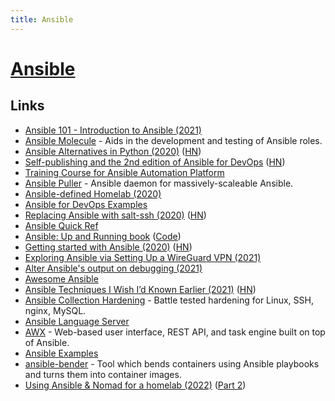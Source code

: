 ```yaml
---
title: Ansible
---
```


# [Ansible](https://www.ansible.com)

## Links

- [Ansible 101 - Introduction to Ansible (2021)](https://www.youtube.com/watch?v=goclfp6a2IQ)
- [Ansible Molecule](https://github.com/ansible-community/molecule) - Aids in the development and testing of Ansible roles.
- [Ansible Alternatives in Python (2020)](http://blog.rfox.eu/en/Explorations/Trying_Ansible_alternatives_in_python.html) ([HN](https://news.ycombinator.com/item?id=23506223))
- [Self-publishing and the 2nd edition of Ansible for DevOps](https://www.jeffgeerling.com/blog/2020/self-publishing-and-2nd-edition-ansible-devops) ([HN](https://news.ycombinator.com/item?id=24138969))
- [Training Course for Ansible Automation Platform](https://github.com/ansible/workshops)
- [Ansible Puller](https://github.com/teslamotors/ansible_puller) - Ansible daemon for massively-scaleable Ansible.
- [Ansible-defined Homelab (2020)](https://0xc45.com/blog/ansible-defined-homelab/)
- [Ansible for DevOps Examples](https://github.com/geerlingguy/ansible-for-devops)
- [Replacing Ansible with salt-ssh (2020)](https://blog.hartwork.org/posts/replacing-ansible-with-salt-ssh-for-speed-and-for-good/) ([HN](https://news.ycombinator.com/item?id=24856502))
- [Ansible Quick Ref](https://github.com/lorin/ansible-quickref)
- [Ansible: Up and Running book](http://www.ansiblebook.com/) ([Code](https://github.com/ansiblebook/ansiblebook))
- [Getting started with Ansible (2020)](https://steampunk.si/blog/getting-started-with-ansible/) ([HN](https://news.ycombinator.com/item?id=25122103))
- [Exploring Ansible via Setting Up a WireGuard VPN (2021)](https://www.tangramvision.com/blog/exploring-ansible-via-setting-up-a-wireguard-vpn)
- [Alter Ansible's output on debugging (2021)](https://jpmens.net/2021/03/12/alter-ansible-s-output-on-debugging/)
- [Awesome Ansible](https://github.com/KeyboardInterrupt/awesome-ansible)
- [Ansible Techniques I Wish I’d Known Earlier (2021)](https://zwischenzugs.com/2021/08/27/five-ansible-techniques-i-wish-id-known-earlier/) ([HN](https://news.ycombinator.com/item?id=28327694))
- [Ansible Collection Hardening](https://github.com/dev-sec/ansible-collection-hardening) - Battle tested hardening for Linux, SSH, nginx, MySQL.
- [Ansible Language Server](https://github.com/ansible/ansible-language-server)
- [AWX](https://github.com/ansible/awx) - Web-based user interface, REST API, and task engine built on top of Ansible.
- [Ansible Examples](https://github.com/ansible/ansible-examples)
- [ansible-bender](https://github.com/ansible-community/ansible-bender) - Tool which bends containers using Ansible playbooks and turns them into container images.
- [Using Ansible & Nomad for a homelab (2022)](https://blog.aleksic.dev/using-ansible-and-nomad-for-a-homelab-part-1) ([Part 2](https://blog.aleksic.dev/using-ansible-and-nomad-for-a-homelab-part-2))
